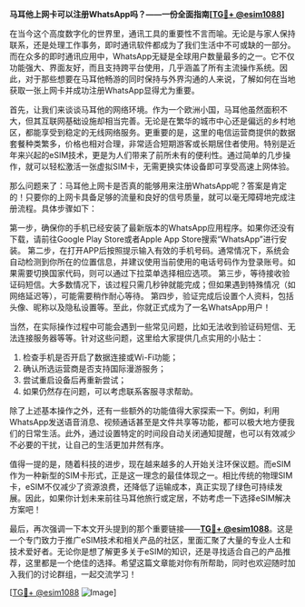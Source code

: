 **马耳他上网卡可以注册WhatsApp吗？——一份全面指南[[TG💪+ @esim1088](https://t.me/s/esim1088)]**

在当今这个高度数字化的世界里，通讯工具的重要性不言而喻。无论是与家人保持联系，还是处理工作事务，即时通讯软件都成为了我们生活中不可或缺的一部分。而在众多的即时通讯应用中，WhatsApp无疑是全球用户数量最多的之一。它不仅功能强大、界面友好，而且支持跨平台使用，几乎涵盖了所有主流操作系统。因此，对于那些想要在马耳他畅游的同时保持与外界沟通的人来说，了解如何在当地获取一张上网卡并成功注册WhatsApp显得尤为重要。

首先，让我们来谈谈马耳他的网络环境。作为一个欧洲小国，马耳他虽然面积不大，但其互联网基础设施却相当完善。无论是在繁华的城市中心还是偏远的乡村地区，都能享受到稳定的无线网络服务。更重要的是，这里的电信运营商提供的数据套餐种类繁多，价格也相对合理，非常适合短期游客或长期居住者使用。特别是近年来兴起的eSIM技术，更是为人们带来了前所未有的便利性。通过简单的几步操作，就可以轻松激活一张虚拟SIM卡，无需更换实体设备即可享受高速上网体验。

那么问题来了：马耳他上网卡是否真的能够用来注册WhatsApp呢？答案是肯定的！只要你的上网卡具备足够的流量和良好的信号质量，就可以毫无障碍地完成注册流程。具体步骤如下：

第一步，确保你的手机已经安装了最新版本的WhatsApp应用程序。如果你还没有下载，请前往Google Play Store或者Apple App Store搜索“WhatsApp”进行安装。
第二步，在打开APP后按照提示输入有效的手机号码。通常情况下，系统会自动检测到你所在的位置信息，并建议使用当前使用的电话号码作为登录账号。如果需要切换国家代码，则可以通过下拉菜单选择相应选项。
第三步，等待接收验证码短信。大多数情况下，该过程只需几秒钟就能完成；但如果遇到特殊情况（如网络延迟等），可能需要稍作耐心等待。
第四步，验证完成后设置个人资料，包括头像、昵称以及隐私设置等。至此，你就正式成为了一名WhatsApp用户！

当然，在实际操作过程中可能会遇到一些常见问题，比如无法收到验证码短信、无法连接服务器等等。针对这些问题，这里给大家提供几点实用的小贴士：
1. 检查手机是否开启了数据连接或Wi-Fi功能；
2. 确认所选运营商是否支持国际漫游服务；
3. 尝试重启设备后再重新尝试；
4. 如果仍然存在问题，可以考虑联系客服寻求帮助。

除了上述基本操作之外，还有一些额外的功能值得大家探索一下。例如，利用WhatsApp发送语音消息、视频通话甚至是文件共享等功能，都可以极大地方便我们的日常生活。此外，通过设置特定的时间段自动关闭通知提醒，也可以有效减少不必要的干扰，让自己的生活更加井然有序。

值得一提的是，随着科技的进步，现在越来越多的人开始关注环保议题。而eSIM作为一种新型的SIM卡形式，正是这一理念的最佳体现之一。相比传统的物理SIM卡，eSIM不仅减少了资源浪费，还降低了运输成本，真正实现了绿色可持续发展。因此，如果你计划未来前往马耳他旅行或定居，不妨考虑一下选择eSIM解决方案吧！

最后，再次强调一下本文开头提到的那个重要链接——**[TG💪+ @esim1088](https://t.me/s/esim1088)**。这是一个专门致力于推广eSIM技术和相关产品的社区，里面汇聚了大量的专业人士和技术爱好者。无论你是想了解更多关于eSIM的知识，还是寻找适合自己的产品推荐，这里都是一个绝佳的选择。希望这篇文章能对你有所帮助，同时也欢迎随时加入我们的讨论群组，一起交流学习！

[[TG💪+ @esim1088](https://t.me/s/esim1088) ![Image](https://i.postimg.cc/4NQfJmqS/Snipaste-2025-05-13-00-14-12.png)]